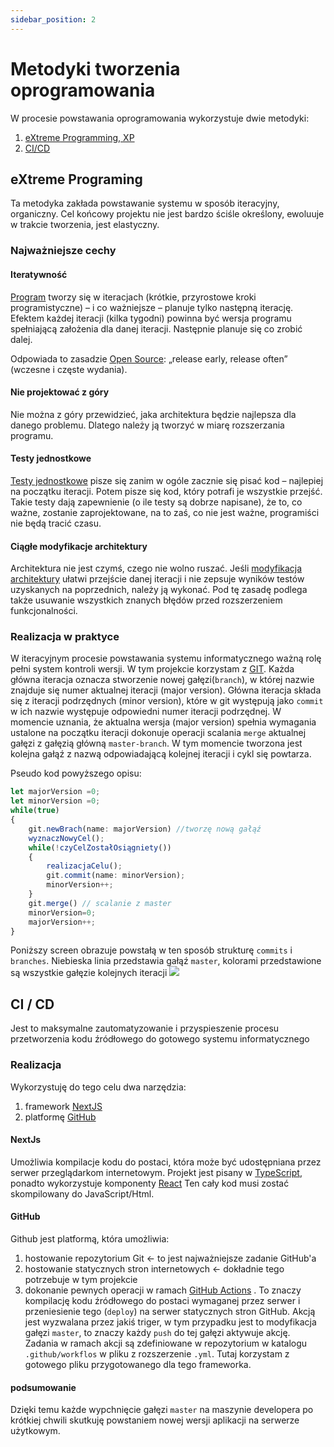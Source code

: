 ```yaml
---
sidebar_position: 2
---
```


# Metodyki tworzenia oprogramowania

W procesie powstawania oprogramowania wykorzystuje dwie metodyki:
1.  [eXtreme Programming, XP](https://en.wikipedia.org/wiki/Extreme_programming)
2. [CI/CD](https://en.wikipedia.org/wiki/CI/CD)

## eXtreme Programing

Ta metodyka zakłada powstawanie systemu w sposób iteracyjny, organiczny. Cel końcowy projektu nie jest bardzo ściśle określony, ewoluuje w trakcie tworzenia, jest elastyczny.

### Najważniejsze cechy

#### Iteratywność

[Program](https://pl.wikipedia.org/wiki/Oprogramowanie "Oprogramowanie") tworzy się w iteracjach (krótkie, przyrostowe kroki programistyczne) – i co ważniejsze – planuje tylko następną iterację. Efektem każdej iteracji (kilka tygodni) powinna być wersja programu spełniającą założenia dla danej iteracji. Następnie planuje się co zrobić dalej.

Odpowiada to zasadzie [Open Source](https://pl.wikipedia.org/wiki/Otwarte_oprogramowanie "Otwarte oprogramowanie"): „release early, release often” (wczesne i częste wydania).

#### Nie projektować z góry

Nie można z góry przewidzieć, jaka architektura będzie najlepsza dla danego problemu. Dlatego należy ją tworzyć w miarę rozszerzania programu.

#### Testy jednostkowe

[Testy jednostkowe](https://pl.wikipedia.org/wiki/Test_jednostkowy "Test jednostkowy") pisze się zanim w ogóle zacznie się pisać kod – najlepiej na początku iteracji. Potem pisze się kod, który potrafi je wszystkie przejść. Takie testy dają zapewnienie (o ile testy są dobrze napisane), że to, co ważne, zostanie zaprojektowane, na to zaś, co nie jest ważne, programiści nie będą tracić czasu.

#### Ciągłe modyfikacje architektury

Architektura nie jest czymś, czego nie wolno ruszać. Jeśli [modyfikacja architektury](https://pl.wikipedia.org/wiki/Refactoring "Refactoring") ułatwi przejście danej iteracji i nie zepsuje wyników testów uzyskanych na poprzednich, należy ją wykonać. Pod tę zasadę podlega także usuwanie wszystkich znanych błędów przed rozszerzeniem funkcjonalności.


### Realizacja w praktyce

W iteracyjnym procesie powstawania systemu informatycznego ważną rolę pełni system kontroli wersji. W tym projekcie korzystam z [GIT](https://git-scm.com/). Każda główna iteracja oznacza stworzenie nowej gałęzi(`branch`), w której nazwie znajduje się numer aktualnej iteracji (major version). Główna iteracja składa się z iteracji podrzędnych (minor version), które w git występują jako `commit` w ich nazwie występuje odpowiedni numer iteracji podrzędnej. W momencie uznania, że aktualna wersja (major version) spełnia wymagania ustalone na początku iteracji dokonuje operacji scalania `merge` aktualnej gałęzi z gałęzią główną `master-branch`. W tym momencie tworzona jest kolejna gałąź z nazwą odpowiadającą kolejnej iteracji i cykl się powtarza. 

Pseudo kod powyższego opisu:
``` ts
let majorVersion =0;
let minorVersion =0;
while(true)
{    
    git.newBrach(name: majorVersion) //tworzę nową gałąź
    wyznaczNowyCel();
    while(!czyCelZostałOsiągniety())
    {
        realizacjaCelu();
        git.commit(name: minorVersion);
        minorVersion++;
    }
	git.merge() // scalanie z master
    minorVersion=0;
    majorVersion++;
}
```

Poniższy screen obrazuje powstałą w ten sposób strukturę `commits` i `branches`. Niebieska linia przedstawia gałąź `master`, kolorami przedstawione są wszystkie gałęzie kolejnych iteracji
![](Pasted%20image%2020230529145216.png)
## CI / CD

Jest to maksymalne zautomatyzowanie i przyspieszenie procesu przetworzenia kodu źródłowego do gotowego systemu informatycznego

### Realizacja
Wykorzystuję do tego celu dwa narzędzia:
1. framework [NextJS](https://vercel.com/solutions/nextjs?utm_source=google&utm_medium=cpc&utm_campaign=17166484775&utm_campaign_id=17166484775&utm_term=next%20js&utm_content=134252114817_626380274875&gad=1&gclid=Cj0KCQjwmtGjBhDhARIsAEqfDEct38dlVJCSHtujquAFxwOD5VZQzhVdn2ePglTMclQZeyF_oUbuzEUaAhsDEALw_wcB)
2. platformę [GitHub](https://github.com/)

#### NextJs
Umożliwia kompilacje kodu do postaci, która może być udostępniana przez serwer przeglądarkom internetowym. Projekt jest pisany w [TypeScript](https://www.typescriptlang.org/), ponadto wykorzystuje komponenty [React](https://pl.react.dev/) Ten cały kod musi zostać skompilowany do JavaScript/Html.

#### GitHub

Github jest platformą, która umożliwia:
1. hostowanie repozytorium Git <- to jest najważniejsze zadanie GitHub'a
2. hostowanie statycznych stron internetowych <- dokładnie tego potrzebuje w tym projekcie
3. dokonanie pewnych operacji w ramach [GitHub Actions](https://github.com/features/actions) . To znaczy kompilację kodu źródłowego do postaci wymaganej przez serwer i przeniesienie tego (`deploy`) na serwer statycznych stron GitHub. Akcją jest wyzwalana przez jakiś triger, w tym przypadku jest to modyfikacja gałęzi `master`, to znaczy każdy `push` do tej gałęzi aktywuje akcję. Zadania w ramach akcji są zdefiniowane w repozytorium w katalogu `.github/workflos` w pliku z rozszerzenie `.yml`. Tutaj korzystam z gotowego pliku przygotowanego dla tego frameworka.
#### podsumowanie
Dzięki temu każde wypchnięcie gałęzi `master` na maszynie developera po krótkiej chwili skutkuję powstaniem nowej wersji aplikacji na serwerze użytkowym.


